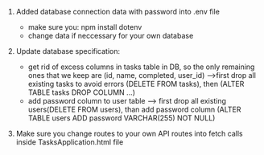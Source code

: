 1. Added database connection data with password into .env file
    - make sure you: npm install dotenv
    - change data if neccessary for your own database

2. Update database specification:
    - get rid of excess columns in tasks table in DB, so the only remaining ones that we keep are (id, name, completed, user_id) -->first drop all existing tasks to avoid errors (DELETE FROM tasks), then (ALTER TABLE tasks DROP COLUMN ...)
    - add password column to user table --> first drop all existing users(DELETE FROM users), than add password column (ALTER TABLE users ADD password VARCHAR(255) NOT NULL)

3. Make sure you change routes to your own API routes into fetch calls inside TasksApplication.html file